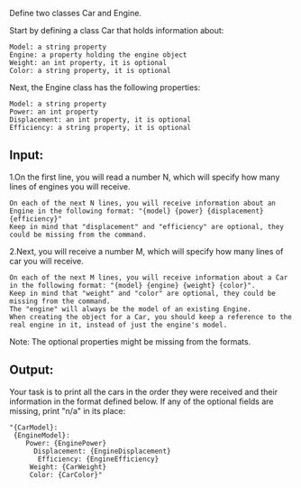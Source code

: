 Define two classes Car and Engine. 

Start by defining a class Car that holds information about:

	Model: a string property
	Engine: a property holding the engine object
	Weight: an int property, it is optional
	Color: a string property, it is optional

Next, the Engine class has the following properties:

	Model: a string property
	Power: an int property
	Displacement: an int property, it is optional
	Efficiency: a string property, it is optional

## Input:

1.On the first line, you will read a number N, which will specify how many lines of engines you will receive. 

	On each of the next N lines, you will receive information about an Engine in the following format: "{model} {power} {displacement} {efficiency}"
	Keep in mind that "displacement" and "efficiency" are optional, they could be missing from the command.

2.Next, you will receive a number M, which will specify how many lines of car you will receive. 

	On each of the next M lines, you will receive information about a Car in the following format: "{model} {engine} {weight} {color}".
	Keep in mind that "weight" and "color" are optional, they could be missing from the command.
	The "engine" will always be the model of an existing Engine.
	When creating the object for a Car, you should keep a reference to the real engine in it, instead of just the engine's model. 

Note: The optional properties might be missing from the formats.

## Output:

Your task is to print all the cars in the order they were received and their information in the format defined below. If any of the optional fields are missing, print "n/a" in its place:

	"{CarModel}:
 	 {EngineModel}:
	    Power: {EnginePower}
  		  Displacement: {EngineDisplacement}
 		   Efficiency: {EngineEfficiency}
 		 Weight: {CarWeight}
 		 Color: {CarColor}"
